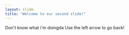 ```yaml
---
layout: slide
title: "Welcome to our second slide!"
---
```

Don't know what i'm doingda
Use the left arrow to go back!
